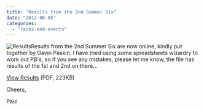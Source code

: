 ```yaml
---
title: "Results from the 2nd Summer Six"
date: "2012-06-05"
categories: 
  - "races-and-events"
---
```


![](https://bpj.org.uk/wp-content/uploads/2012/06/results.jpg "Results")Results from the 2nd Summer Six are now online, kindly put together by Gavin Paskin. I have tried using some spreadsheets wizardry to work out PB's, so if you see any mistakes, please let me know, the file has results of the 1st and 2nd on there...

[View Results](https://bpj.org.uk/wp-content/uploads/2012/05/BPJ-Summer-Six-Race-Results.pdf) (PDF, 223KB)

Cheers,

Paul
